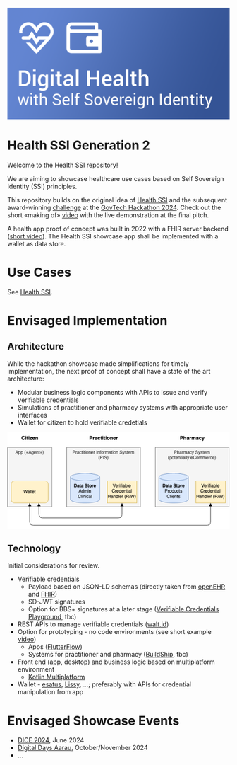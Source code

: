 ![Health SSI Banner](images/banner.png)

# Health SSI Generation 2

Welcome to the Health SSI repository!

We are aiming to showcase healthcare use cases based on Self Sovereign Identity (SSI) principles.

This repository builds on the original idea of [Health SSI](https://github.com/janesp/health-ssi) and the subsequent award-winning [challenge](https://hack.opendata.ch/project/1103) at the [GovTech Hackathon 2024](https://www.bk.admin.ch/bk/en/home/digitale-transformation-ikt-lenkung/bundesarchitektur/api-architektur-bund/govtech-hackathon24.html). Check out the short «making of» [video](https://youtu.be/uNrMFE2wOyQ) with the live demonstration at the final pitch.

A health app proof of concept was built in 2022 with a FHIR server backend ([short video](https://youtu.be/T5bYmy_oXMo)). The Health SSI showcase app shall be implemented with a wallet as data store.

# Use Cases

See [Health SSI](https://github.com/janesp/health-ssi).

# Envisaged Implementation

## Architecture

While the hackathon showcase made simplifications for timely implementation, the next proof of concept shall have a state of the art architecture:

* Modular business logic components with APIs to issue and verify verifiable credentials
* Simulations of practitioner and pharmacy systems with appropriate user interfaces
* Wallet for citizen to hold verifiable credetials

![Health SSI Components](images/components.png)

## Technology

Initial considerations for review.

* Verifiable credentials
  * Payload based on JSON-LD schemas (directly taken from [openEHR](https://specifications.openehr.org/releases/ITS-JSON/latest) and [FHIR](https://www.hl7.org/fhir/fhir.schema.json))
  * SD-JWT signatures
  * Option for BBS+ signatures at a later stage ([Verifiable Credentials Playground](https://vcplayground.org), tbc)
* REST APIs to manage verifiable credentials ([walt.id](https://walt.id/))
* Option for prototyping - no code environments (see short example [video](https://youtu.be/2OzgeHxpMs4))
  * Apps ([FlutterFlow](https://flutterflow.io/))
  * Systems for practitioner and pharmacy ([BuildShip](https://buildship.com/), tbc)
* Front end (app, desktop) and business logic based on multiplatform environment
  * [Kotlin Multiplatform](https://kotlinlang.org/docs/multiplatform.html)
* Wallet - [esatus](https://esatus.com/en/digital-identity/), [Lissy](https://www.lissi.id/for-users), ...; preferably with APIs for credential manipulation from app

# Envisaged Showcase Events

* [DICE 2024](https://diceurope.org), June 2024
* [Digital Days Aarau](https://www.digitaldaysaarau.ch), October/November 2024
* ...
